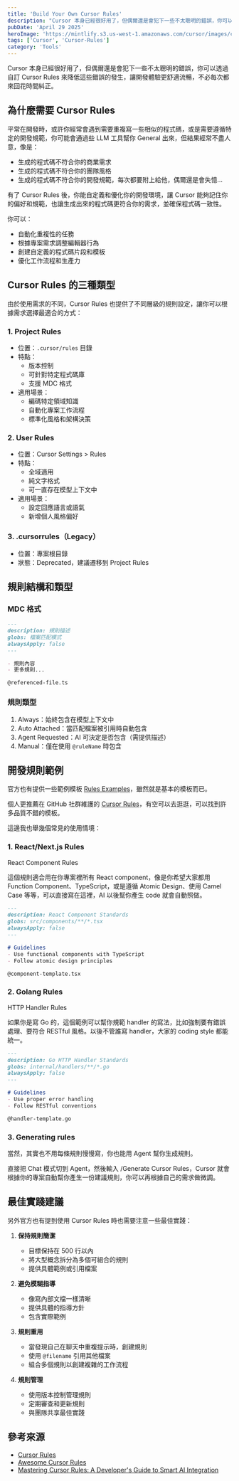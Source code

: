 ```yaml
---
title: 'Build Your Own Cursor Rules'
description: "Cursor 本身已經很好用了，但偶爾還是會犯下一些不太聰明的錯誤，你可以透過自訂 Cursor Rules 來降低這些錯誤的發生，讓開發體驗更舒適流暢，不必每次都來回花時間糾正。"
pubDate: 'April 29 2025'
heroImage: 'https://mintlify.s3.us-west-1.amazonaws.com/cursor/images/context/rules/rules-applied.png'
tags: ['Cursor', 'Cursor-Rules']
category: 'Tools'
---
```


Cursor 本身已經很好用了，但偶爾還是會犯下一些不太聰明的錯誤，你可以透過自訂 Cursor Rules 來降低這些錯誤的發生，讓開發體驗更舒適流暢，不必每次都來回花時間糾正。

## 為什麼需要 Cursor Rules

平常在開發時，或許你經常會遇到需要重複寫一些相似的程式碼，或是需要遵循特定的開發規範，你可能會通過些 LLM 工具幫你 General 出來，但結果經常不盡人意，像是：

- 生成的程式碼不符合你的商業需求
- 生成的程式碼不符合你的團隊風格
- 生成的程式碼不符合你的開發規範，每次都要附上給他，偶爾還是會失憶...

有了 Cursor Rules 後，你能自定義和優化你的開發環境，讓 Cursor 能夠記住你的偏好和規範，也讓生成出來的程式碼更符合你的需求，並確保程式碼一致性。

你可以：

- 自動化重複性的任務
- 根據專案需求調整編輯器行為
- 創建自定義的程式碼片段和模板
- 優化工作流程和生產力

## Cursor Rules 的三種類型

由於使用需求的不同，Cursor Rules 也提供了不同層級的規則設定，讓你可以根據需求選擇最適合的方式：

### 1. Project Rules
- 位置：`.cursor/rules` 目錄
- 特點：
  - 版本控制
  - 可針對特定程式碼庫
  - 支援 MDC 格式
- 適用場景：
  - 編碼特定領域知識
  - 自動化專案工作流程
  - 標準化風格和架構決策

### 2. User Rules
- 位置：Cursor Settings > Rules
- 特點：
  - 全域適用
  - 純文字格式
  - 可一直存在模型上下文中
- 適用場景：
  - 設定回應語言或語氣
  - 新增個人風格偏好

### 3. .cursorrules（Legacy）
- 位置：專案根目錄
- 狀態：Deprecated，建議遷移到 Project Rules

## 規則結構和類型

### MDC 格式
```markdown
---
description: 規則描述
globs: 檔案匹配模式
alwaysApply: false
---

- 規則內容
- 更多規則...

@referenced-file.ts
```

### 規則類型
1. Always：始終包含在模型上下文中
2. Auto Attached：當匹配檔案被引用時自動包含
3. Agent Requested：AI 可決定是否包含（需提供描述）
4. Manual：僅在使用 `@ruleName` 時包含

## 開發規則範例

官方也有提供一些範例模板 [Rules Examples](https://docs.cursor.com/context/rules#examples)，雖然就是基本的模板而已。

個人更推薦在 GitHub 社群維護的 [Cursor Rules](https://github.com/PatrickJS/awesome-cursorrules?tab=readme-ov-file#rules)，有空可以去逛逛，可以找到許多品質不錯的模板。

這邊我也舉幾個常見的使用情境：

### 1. React/Next.js Rules

React Component Rules

這個規則適合用在你專案裡所有 React component，像是你希望大家都用 Function Component、TypeScript，或是遵循 Atomic Design、使用 Camel Case 等等，可以直接寫在這裡，AI 以後幫你產生 code 就會自動照做。

```markdown
---
description: React Component Standards
globs: src/components/**/*.tsx
alwaysApply: false
---

# Guidelines
- Use functional components with TypeScript
- Follow atomic design principles

@component-template.tsx
```

### 2. Golang Rules

HTTP Handler Rules

如果你是寫 Go 的，這個範例可以幫你規範 handler 的寫法，比如強制要有錯誤處理、要符合 RESTful 風格。以後不管誰寫 handler，大家的 coding style 都能統一。
```markdown
---
description: Go HTTP Handler Standards
globs: internal/handlers/**/*.go
alwaysApply: false
---

# Guidelines
- Use proper error handling
- Follow RESTful conventions

@handler-template.go
```

### 3. Generating rules

當然，其實也不用每條規則慢慢寫，你也能用 Agent 幫你生成規則。

直接把 Chat 模式切到 Agent，然後輸入 /Generate Cursor Rules，Cursor 就會根據你的專案自動幫你產生一份建議規則，你可以再根據自己的需求做微調。

## 最佳實踐建議

另外官方也有提到使用 Cursor Rules 時也需要注意一些最佳實踐：

1. **保持規則簡潔**
   - 目標保持在 500 行以內
   - 將大型概念拆分為多個可組合的規則
   - 提供具體範例或引用檔案

2. **避免模糊指導**
   - 像寫內部文檔一樣清晰
   - 提供具體的指導方針
   - 包含實際範例

3. **規則重用**
   - 當發現自己在聊天中重複提示時，創建規則
   - 使用 `@filename` 引用其他檔案
   - 組合多個規則以創建複雜的工作流程

4. **規則管理**
   - 使用版本控制管理規則
   - 定期審查和更新規則
   - 與團隊共享最佳實踐

## 參考來源

* [Cursor Rules](https://docs.cursor.com/context/rules)
* [Awesome Cursor Rules](https://github.com/PatrickJS/awesome-cursorrules?tab=readme-ov-file#rules)
* [Mastering Cursor Rules: A Developer's Guide to Smart AI Integration](https://dev.to/dpaluy/mastering-cursor-rules-a-developers-guide-to-smart-ai-integration-1k65)
